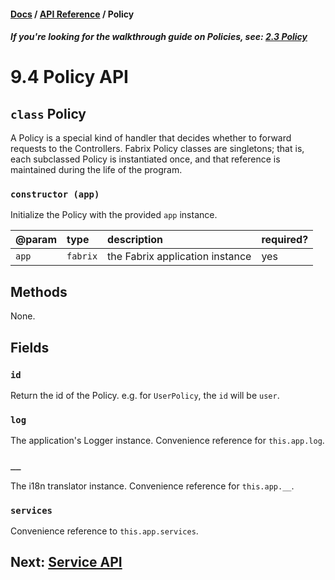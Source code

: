#### [Docs](../../) / [API Reference](./) / Policy

##### *If you're looking for the walkthrough guide on Policies, see: [2.3 Policy](../build/policy.md)*

# 9.4 Policy API

## `class` Policy

A Policy is a special kind of handler that decides whether to forward requests to the Controllers. Fabrix Policy classes are singletons; that is, each subclassed Policy is instantiated once, and that reference is maintained during the life of the program.

### `constructor (app)`

Initialize the Policy with the provided `app` instance.

| @param | type | description | required? |
|:---|:---|:---|:---|
| `app` | `fabrix` | the Fabrix application instance | yes |

## Methods

None.

## Fields

### `id`

Return the id of the Policy. e.g. for `UserPolicy`, the `id` will be `user`.

### `log`

The application's Logger instance. Convenience reference for `this.app.log`.

### `__`

The i18n translator instance. Convenience reference for `this.app.__`.

### `services`

Convenience reference to `this.app.services`.


## Next: [Service API](service.md)
